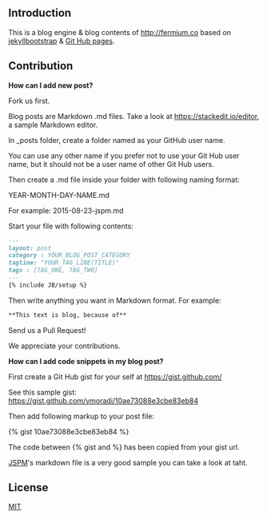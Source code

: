 ## Introduction

This is a blog engine & blog contents of <http://fermium.co> based on [jekyllbootstrap](http://jekyllbootstrap.com) & [Git Hub pages](https://pages.github.com).

## Contribution

**How can I add new post?**

Fork us first.

Blog posts are Markdown .md files. Take a look at <https://stackedit.io/editor>, a sample Markdown editor.

In _posts folder, create a folder named as your GitHub user name.

You can use any other name if you prefer not to use your Git Hub user name, but it should not be a user name of other Git Hub users. 

Then create a .md file inside your folder with following naming format:

YEAR-MONTH-DAY-NAME.md

For example: 2015-08-23-jspm.md

Start your file with following contents:

```md
---
layout: post
category : YOUR_BLOG_POST_CATEGORY
tagline: "YOUR_TAG_LINE(TITLE)"
tags : [TAG_ONE, TAG_TWO]
---
{% include JB/setup %}
```

Then write anything you want in Markdown format. For example:

```md
**This text is blog, because of**
```

Send us a Pull Request!

We appreciate your contributions.

**How can I add code snippets in my blog post?** 

First create a Git Hub gist for your self at <https://gist.github.com/>

See this sample gist: <https://gist.github.com/ymoradi/10ae73088e3cbe83eb84>

Then add following markup to your post file:

{% gist 10ae73088e3cbe83eb84 %}

The code between {% gist and %} has been copied from your gist url.

[JSPM](https://raw.githubusercontent.com/Fermium-co/fermium-co.github.com/master/_posts/ymoradi/2015-08-23-jspm.md)'s markdown file is a very good sample you can take a look at taht.

## License

[MIT](http://opensource.org/licenses/MIT)
